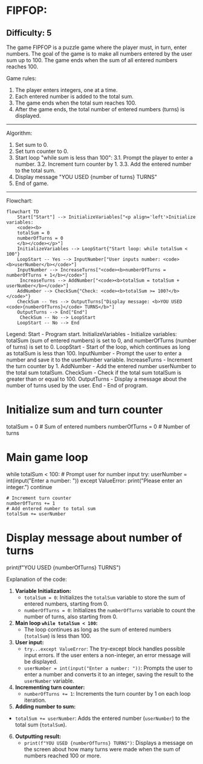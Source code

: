 FIPFOP:
=================
Difficulty: 5
-----------------
The game FIPFOP is a puzzle game where the player must, in turn, enter numbers.
The goal of the game is to make all numbers entered by the user sum up to 100.
The game ends when the sum of all entered numbers reaches 100.

Game rules:
1. The player enters integers, one at a time.
2. Each entered number is added to the total sum.
3. The game ends when the total sum reaches 100.
4. After the game ends, the total number of entered numbers (turns) is displayed.
-----------------
Algorithm:
1. Set sum to 0.
2. Set turn counter to 0.
3. Start loop "while sum is less than 100":
    3.1. Prompt the player to enter a number.
    3.2. Increment turn counter by 1.
    3.3. Add the entered number to the total sum.
4. Display message "YOU USED {number of turns} TURNS"
5. End of game.
-----------------
Flowchart:
```mermaid
flowchart TD
    Start["Start"] --> InitializeVariables["<p align='left'>Initialize variables:
    <code><b>
    totalSum = 0
    numberOfTurns = 0
    </b></code></p>"]
    InitializeVariables --> LoopStart{"Start loop: while totalSum < 100"}
    LoopStart -- Yes --> InputNumber["User inputs number: <code><b>userNumber</b></code>"]
    InputNumber --> IncreaseTurns["<code><b>numberOfTurns = numberOfTurns + 1</b></code>"]
     IncreaseTurns --> AddNumber["<code><b>totalSum = totalSum + userNumber</b></code>"]
    AddNumber --> CheckSum{"Check: <code><b>totalSum >= 100?</b></code>"}
    CheckSum -- Yes --> OutputTurns["Display message: <b>YOU USED <code>{numberOfTurns}</code> TURNS</b>"]
    OutputTurns --> End["End"]
     CheckSum -- No --> LoopStart
    LoopStart -- No --> End
```

Legend:
    Start - Program start.
    InitializeVariables - Initialize variables: totalSum (sum of entered numbers) is set to 0, and numberOfTurns (number of turns) is set to 0.
    LoopStart - Start of the loop, which continues as long as totalSum is less than 100.
    InputNumber - Prompt the user to enter a number and save it to the userNumber variable.
    IncreaseTurns - Increment the turn counter by 1.
    AddNumber - Add the entered number userNumber to the total sum totalSum.
    CheckSum - Check if the total sum totalSum is greater than or equal to 100.
    OutputTurns - Display a message about the number of turns used by the user.
    End - End of program.



# Initialize sum and turn counter
totalSum = 0 # Sum of entered numbers
numberOfTurns = 0 # Number of turns

# Main game loop
while totalSum < 100:
    # Prompt user for number input
    try:
        userNumber = int(input("Enter a number: "))
    except ValueError:
         print("Please enter an integer.")
         continue
    
    # Increment turn counter
    numberOfTurns += 1
    # Add entered number to total sum
    totalSum += userNumber

# Display message about number of turns
print(f"YOU USED {numberOfTurns} TURNS")


Explanation of the code:
1. **Variable Initialization:**
   - `totalSum = 0`: Initializes the `totalSum` variable to store the sum of entered numbers, starting from 0.
   - `numberOfTurns = 0`: Initializes the `numberOfTurns` variable to count the number of turns, also starting from 0.
2. **Main loop `while totalSum < 100`:**
   - The loop continues as long as the sum of entered numbers (`totalSum`) is less than 100.
3. **User input:**
    - `try...except ValueError`: The try-except block handles possible input errors. If the user enters a non-integer, an error message will be displayed.
   - `userNumber = int(input("Enter a number: "))`: Prompts the user to enter a number and converts it to an integer, saving the result to the `userNumber` variable.
4. **Incrementing turn counter:**
   - `numberOfTurns += 1`: Increments the turn counter by 1 on each loop iteration.
5.  **Adding number to sum:**
   -  `totalSum += userNumber`: Adds the entered number (`userNumber`) to the total sum (`totalSum`).
6.  **Outputting result:**
    - `print(f"YOU USED {numberOfTurns} TURNS")`: Displays a message on the screen about how many turns were made when the sum of numbers reached 100 or more.
